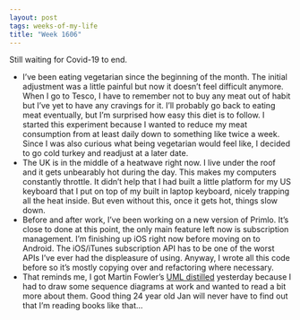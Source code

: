 ```yaml
---
layout: post
tags: weeks-of-my-life
title: "Week 1606"
---
```

Still waiting for Covid-19 to end. 

- I’ve been eating vegetarian since the beginning of the month. The initial adjustment was a little painful but now it doesn’t feel difficult anymore. When I go to Tesco, I have to remember not to buy any meat out of habit but I’ve yet to have any cravings for it. I’ll probably go back to eating meat eventually, but I’m surprised how easy this diet is to follow. I started this experiment because I wanted to reduce my meat consumption from at least daily down to something like twice a week. Since I was also curious what being vegetarian would feel like, I decided to go cold turkey and readjust at a later date.
- The UK is in the middle of a heatwave right now. I live under the roof and it gets unbearably hot during the day. This makes my computers constantly throttle. It didn’t help that I had built a little platform for my US keyboard that I put on top of my built in laptop keyboard, nicely trapping all the heat inside. But even without this, once it gets hot, things slow down.
- Before and after work, I’ve been working on a new version of Primlo. It’s close to done at this point, the only main feature left now is subscription management. I’m finishing up iOS right now before moving on to Android. The iOS/iTunes subscription API has to be one of the worst APIs I’ve ever had the displeasure of using. Anyway, I wrote all this code before so it’s mostly copying over and refactoring where necessary.
- That reminds me, I got Martin Fowler’s [UML distilled](https://martinfowler.com/books/uml.html) yesterday because I had to draw some sequence diagrams at work and wanted to read a bit more about them. Good thing 24 year old Jan will never have to find out that I’m reading books like that…